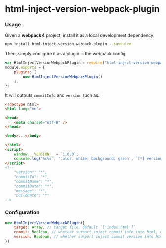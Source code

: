 html-inject-version-webpack-plugin
========

### Usage ###

Given a **webpack 4** project, install it as a local development dependency:

```bash
npm install html-inject-version-webpack-plugin --save-dev
```

Then, simply configure it as a plugin in the webpack config:

```javascript
var HtmlInjectVersionWebpackPlugin = require("html-inject-version-webpack-plugin");
module.exports = {
    plugins: [
        new HtmlInjectVersionWebpackPlugin()
    ],
};
```

It will outputs `commitInfo` and `version` such as:

```html
<!doctype html>
<html lang="en">

<head>
    <meta charset="utf-8" />
</head>

<body>...</body>

</html>
<script>
    window.__VERSION__ = `1.0.0`;
    console.log('%c%s', 'color: white; background: green', `[*] version: v1.0.0`);
</script>
<!--
    "version": "*",
    "commitId": "*",
    "commitName": "*",
    "commitDate": "*",
    "message": "*",
    "buildDate": "*"
-->
```

### Configuration ###

```javascript
new HtmlInjectVersionWebpackPlugin({
    target: Array, // target file, default `['index.html']`
    commit: Boolean, // whether surport inject commit info into html, default `true`
    version: Boolean, // whether surport inject commit version into html, default `true`
})
```
